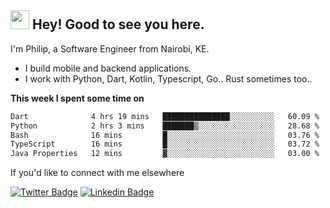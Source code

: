 <h2><img src="https://slackmojis.com/emojis/3643-cool-doge/download" width="30"/> Hey! Good to see you here.</h2>

<p>I'm Philip, a Software Engineer from Nairobi, KE. 

- I build mobile and backend applications.
- I work with Python, Dart, Kotlin, Typescript, Go.. Rust sometimes too..</p>

**This week I spent some time on**
<!--START_SECTION:waka-->

```txt
Dart              4 hrs 19 mins   ███████████████░░░░░░░░░░   60.09 %
Python            2 hrs 3 mins    ███████▒░░░░░░░░░░░░░░░░░   28.68 %
Bash              16 mins         █░░░░░░░░░░░░░░░░░░░░░░░░   03.76 %
TypeScript        16 mins         █░░░░░░░░░░░░░░░░░░░░░░░░   03.72 %
Java Properties   12 mins         ▓░░░░░░░░░░░░░░░░░░░░░░░░   03.00 %
```

<!--END_SECTION:waka-->

If you'd like to connect with me elsewhere

[![Twitter Badge](https://img.shields.io/badge/-Twitter-1ca0f1?style=flat-square&labelColor=1ca0f1&logo=twitter&logoColor=white&link=https://twitter.com/_diogorodrigues)](https://twitter.com/kimathiphil)  [![Linkedin Badge](https://img.shields.io/badge/-LinkedIn-blue?style=flat-square&logo=Linkedin&logoColor=white&link=https://www.linkedin.com/in/philip-kimathi-2604a9114/)](https://www.linkedin.com/in/philip-kimathi-2604a9114/)
